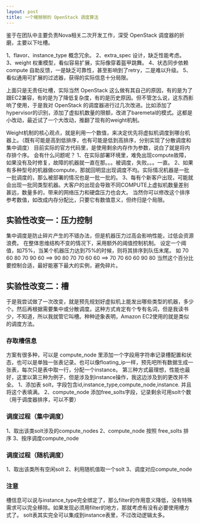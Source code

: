 ```yaml
---
layout: post
title: 一个瞎掰掰的 OpenStack 调度算法
---
```


鉴于在团队中主要负责Nova相关二次开发工作，深受 OpenStack 调度器的折磨，主要以下吐槽。

1、flavor、instance_type 概念冗余。
2、extra_spec 设计，缺乏性能考虑。
3、weight 权重模型，看似容易扩展，实际像穿着盔甲跳舞。
4、状态同步依赖 compute 自助反馈，一是缺乏可靠性，甚至影响到了retry，二是难以升级。
5、看似通用可扩展的过滤器，获得的实际信息十分局限。

上面只是无责任吐槽，实际当然 OpenStack 这么做有其自己的原因，有的是为了跟EC2兼容，有的是为了降低复杂度，有的是历史原因。但不管怎么说，这东西影响了使用，于是我对 OpenStack 的调度器进行过几次改进。比如添加了hypervisor的识别，添加了虚拟机数量的限额，改进了baremetal的模式。这都是小改动，最近试了一个大改动，推翻了现有的weight机制。

Weight机制的核心观点，就是利用一个数值，来决定优先将虚拟机调度到哪台机器上。（既有可能是高到低排序，也有可能是低到高排序，分别实现了分散调度和集中调度）
目前实际的官方代码里，是使用剩余内存作为参数，说白了就是将内存排个序。
会有什么问题呢？
1、在实际部署环境里，难免出现compute故障，如果没有及时修复，故障的机器就一直在那。。。被调度，失败。。。一直。
2、如果有多种型号的机器做compute，那就回明显出现调度不均。实际情况机器是一批一批调度的，那么被部署的情况也是一批一批的。
3、每有个新客户出现，可能就会出现一批同类型机器。大客户的出现会导致不同COMPUTE上虚拟机数量差别甚远，数量多的，带来的网络压力和硬盘压力也会大。
当然你可以修改这个排序参考数值，如改成内存分配比，只要它有数值意义，但终归是个局限。

实验性改变一：压力控制
----
集中调度是防止碎片产生的不错办法，但是机器压力过高会影响性能，过低会资源浪费。
在整体思维结构不变的情况下，采用额外的阈值控制机制。
设定一个阈值，如75%，当某个机器压力达到75%的时候，则将其排序到队伍末尾。
如
	70 60 80 70 90 60 ==> 90 80 70 70 60 60 ==> 70 70 60 60 90 80
当然这个百分比要控制合适，最好能塞下最大的实例，避免碎片。

实验性改变二：槽
----
于是我尝试做了一次改变，就是预先规划好虚拟机上能发出哪些类型的机器，多少个。然后再根据需要集中或分散调度。这种方式肯定有个专有名词，但是我读书少，不知道，所以我就管它叫槽。种种迹象表明，Amazon EC2使用的就是类似的调度方法。
### 存取槽信息
方案有很多种，可以是 compute_node 里添加一个字段用字符串记录槽配置和状态，也可以是单独一张表记录。也可以像floating_ip一样，预先吧所有数据生成一张表，每次只是表中取一行，分配一个instance。
第三种方式最理想，性能也最好，这里以第三种为例子，但是涉及到instance操作，我这边涉及到的更改并不全。
1、添加表 solt，字段包含id,instance_type,compute_node,instance. 并且将这个表填满。
2、compute_node 添加free_solts字段，记录剩余可用solt个数（用于调度器排序，可以不要）
### 调度过程（集中调度）
1、取出该类solt涉及的compute_nodes
2、compute_node 按照 free_solts 排序
3、按序调度compute_node
### 调度过程（随机调度）
1、取出该类所有空闲solt
2、利用随机值取一个solt
3、调度对应compute_node
### 注意
槽信息可以说与instance_type完全绑定了，那么filter的作用意义降低，没有特殊需求可以完全移除。如果发现必须用filter的地方，那就考虑有没有必要使用槽方式了。
solt表其实完全可以集成到instance表里，不过改动逻辑太多。

